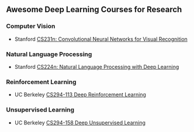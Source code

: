 ## Awesome Deep Learning Courses for Research
### Computer Vision
* Stanford [CS231n: Convolutional Neural Networks for Visual Recognition](http://cs231n.stanford.edu)

### Natural Language Processing
* Stanford [CS224n: Natural Language Processing with Deep Learning](http://web.stanford.edu/class/cs224n/)

### Reinforcement Learning
* UC Berkeley [CS294-113 Deep Reinforcement Learning](http://rail.eecs.berkeley.edu/deeprlcourse/)

### Unsupervised Learning
* UC Berkeley [CS294-158 Deep Unsupervised Learning](https://sites.google.com/view/berkeley-cs294-158-sp19/home)
